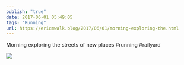 ```yaml
---
publish: "true"
date: 2017-06-01 05:49:05
tags: "Running"
url: https://ericmwalk.blog/2017/06/01/morning-exploring-the.html
---
```


Morning exploring the streets of new places #running #railyard

![](https://ericmwalk.blog/uploads/2022/658b59da1d.jpg)